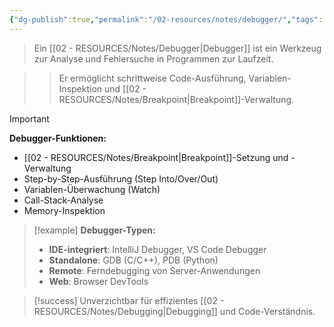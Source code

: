 ```yaml
---
{"dg-publish":true,"permalink":"/02-resources/notes/debugger/","tags":["#entwicklung/fehlersuche","#programmierung/tools"],"noteIcon":"","updated":"2025-09-16T23:41:26.740+02:00"}
---
```



>Ein [[02 - RESOURCES/Notes/Debugger\|Debugger]] ist ein Werkzeug zur Analyse und Fehlersuche in Programmen zur Laufzeit.

>>Er ermöglicht schrittweise Code-Ausführung, Variablen-Inspektion und [[02 - RESOURCES/Notes/Breakpoint\|Breakpoint]]-Verwaltung.

>[!important] 
>**Debugger-Funktionen:**
>- [[02 - RESOURCES/Notes/Breakpoint\|Breakpoint]]-Setzung und -Verwaltung
>- Step-by-Step-Ausführung (Step Into/Over/Out)
>- Variablen-Überwachung (Watch)
>- Call-Stack-Analyse
>- Memory-Inspektion

>[!example] 
>**Debugger-Typen:**
>- **IDE-integriert**: IntelliJ Debugger, VS Code Debugger
>- **Standalone**: GDB (C/C++), PDB (Python)
>- **Remote**: Ferndebugging von Server-Anwendungen
>- **Web**: Browser DevTools

>[!success] 
>Unverzichtbar für effizientes [[02 - RESOURCES/Notes/Debugging\|Debugging]] und Code-Verständnis.